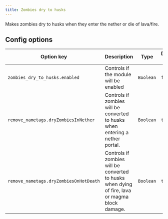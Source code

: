 ```yaml
---
title: Zombies dry to husks
---
```

Makes zombies dry to husks when they enter the nether or die of lava/fire.

## Config options

| Option key                             | Description                                                                                    | Type      | Default value | Possible values |
|----------------------------------------|------------------------------------------------------------------------------------------------|-----------|---------------|-----------------|
| `zombies_dry_to_husks.enabled`         | Controls if the module will be enabled                                                         | `Boolean` | `false`       | `true/false`    |
| `remove_nametags.dryZombiesInNether`   | Controls if zombies will be converted to husks when entering a nether portal.                  | `Boolean` | `true`        | `true/false`    |
| `remove_nametags.dryZombiesOnHotDeath` | Controls if zombies will be converted to husks when dying of fire, lava or magma block damage. | `Boolean` | `true`        | `true/false`    |